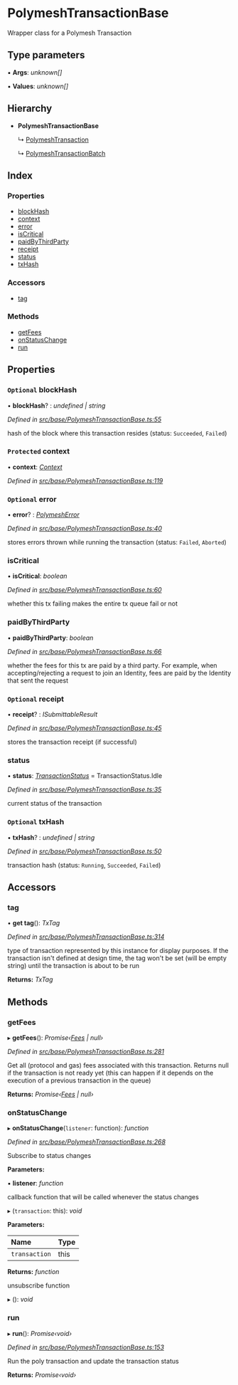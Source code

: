 # PolymeshTransactionBase

Wrapper class for a Polymesh Transaction

## Type parameters

▪ **Args**: _unknown\[\]_

▪ **Values**: _unknown\[\]_

## Hierarchy

* **PolymeshTransactionBase**

  ↳ [PolymeshTransaction](polymeshtransaction.md)

  ↳ [PolymeshTransactionBatch](polymeshtransactionbatch.md)

## Index

### Properties

* [blockHash](polymeshtransactionbase.md#optional-blockhash)
* [context](polymeshtransactionbase.md#protected-context)
* [error](polymeshtransactionbase.md#optional-error)
* [isCritical](polymeshtransactionbase.md#iscritical)
* [paidByThirdParty](polymeshtransactionbase.md#paidbythirdparty)
* [receipt](polymeshtransactionbase.md#optional-receipt)
* [status](polymeshtransactionbase.md#status)
* [txHash](polymeshtransactionbase.md#optional-txhash)

### Accessors

* [tag](polymeshtransactionbase.md#tag)

### Methods

* [getFees](polymeshtransactionbase.md#getfees)
* [onStatusChange](polymeshtransactionbase.md#onstatuschange)
* [run](polymeshtransactionbase.md#run)

## Properties

### `Optional` blockHash

• **blockHash**? : _undefined \| string_

_Defined in_ [_src/base/PolymeshTransactionBase.ts:55_](https://github.com/PolymathNetwork/polymesh-sdk/blob/23062de4/src/base/PolymeshTransactionBase.ts#L55)

hash of the block where this transaction resides \(status: `Succeeded`, `Failed`\)

### `Protected` context

• **context**: [_Context_](context.md)

_Defined in_ [_src/base/PolymeshTransactionBase.ts:119_](https://github.com/PolymathNetwork/polymesh-sdk/blob/23062de4/src/base/PolymeshTransactionBase.ts#L119)

### `Optional` error

• **error**? : [_PolymeshError_](polymesherror.md)

_Defined in_ [_src/base/PolymeshTransactionBase.ts:40_](https://github.com/PolymathNetwork/polymesh-sdk/blob/23062de4/src/base/PolymeshTransactionBase.ts#L40)

stores errors thrown while running the transaction \(status: `Failed`, `Aborted`\)

### isCritical

• **isCritical**: _boolean_

_Defined in_ [_src/base/PolymeshTransactionBase.ts:60_](https://github.com/PolymathNetwork/polymesh-sdk/blob/23062de4/src/base/PolymeshTransactionBase.ts#L60)

whether this tx failing makes the entire tx queue fail or not

### paidByThirdParty

• **paidByThirdParty**: _boolean_

_Defined in_ [_src/base/PolymeshTransactionBase.ts:66_](https://github.com/PolymathNetwork/polymesh-sdk/blob/23062de4/src/base/PolymeshTransactionBase.ts#L66)

whether the fees for this tx are paid by a third party. For example, when accepting/rejecting a request to join an Identity, fees are paid by the Identity that sent the request

### `Optional` receipt

• **receipt**? : _ISubmittableResult_

_Defined in_ [_src/base/PolymeshTransactionBase.ts:45_](https://github.com/PolymathNetwork/polymesh-sdk/blob/23062de4/src/base/PolymeshTransactionBase.ts#L45)

stores the transaction receipt \(if successful\)

### status

• **status**: [_TransactionStatus_](../enums/transactionstatus.md) = TransactionStatus.Idle

_Defined in_ [_src/base/PolymeshTransactionBase.ts:35_](https://github.com/PolymathNetwork/polymesh-sdk/blob/23062de4/src/base/PolymeshTransactionBase.ts#L35)

current status of the transaction

### `Optional` txHash

• **txHash**? : _undefined \| string_

_Defined in_ [_src/base/PolymeshTransactionBase.ts:50_](https://github.com/PolymathNetwork/polymesh-sdk/blob/23062de4/src/base/PolymeshTransactionBase.ts#L50)

transaction hash \(status: `Running`, `Succeeded`, `Failed`\)

## Accessors

### tag

• **get tag**\(\): _TxTag_

_Defined in_ [_src/base/PolymeshTransactionBase.ts:314_](https://github.com/PolymathNetwork/polymesh-sdk/blob/23062de4/src/base/PolymeshTransactionBase.ts#L314)

type of transaction represented by this instance for display purposes. If the transaction isn't defined at design time, the tag won't be set \(will be empty string\) until the transaction is about to be run

**Returns:** _TxTag_

## Methods

### getFees

▸ **getFees**\(\): _Promise‹_[_Fees_](../interfaces/fees.md) _\| null›_

_Defined in_ [_src/base/PolymeshTransactionBase.ts:281_](https://github.com/PolymathNetwork/polymesh-sdk/blob/23062de4/src/base/PolymeshTransactionBase.ts#L281)

Get all \(protocol and gas\) fees associated with this transaction. Returns null if the transaction is not ready yet \(this can happen if it depends on the execution of a previous transaction in the queue\)

**Returns:** _Promise‹_[_Fees_](../interfaces/fees.md) _\| null›_

### onStatusChange

▸ **onStatusChange**\(`listener`: function\): _function_

_Defined in_ [_src/base/PolymeshTransactionBase.ts:268_](https://github.com/PolymathNetwork/polymesh-sdk/blob/23062de4/src/base/PolymeshTransactionBase.ts#L268)

Subscribe to status changes

**Parameters:**

▪ **listener**: _function_

callback function that will be called whenever the status changes

▸ \(`transaction`: this\): _void_

**Parameters:**

| Name | Type |
| :--- | :--- |
| `transaction` | this |

**Returns:** _function_

unsubscribe function

▸ \(\): _void_

### run

▸ **run**\(\): _Promise‹void›_

_Defined in_ [_src/base/PolymeshTransactionBase.ts:153_](https://github.com/PolymathNetwork/polymesh-sdk/blob/23062de4/src/base/PolymeshTransactionBase.ts#L153)

Run the poly transaction and update the transaction status

**Returns:** _Promise‹void›_


